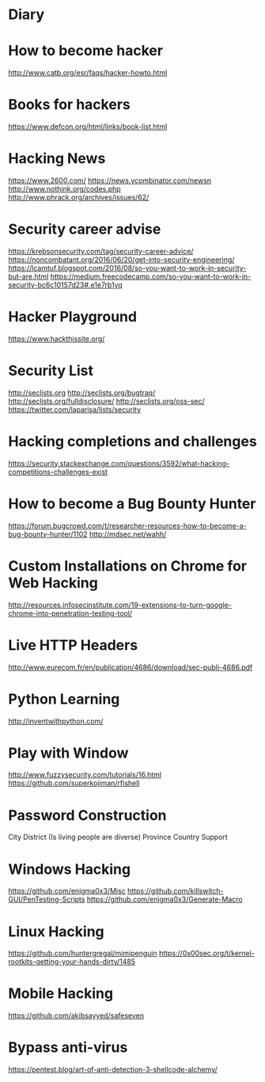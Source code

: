 # Diary


# How to become hacker
http://www.catb.org/esr/faqs/hacker-howto.html

# Books for hackers
https://www.defcon.org/html/links/book-list.html

# Hacking News
https://www.2600.com/
https://news.ycombinator.com/newsn
http://www.nothink.org/codes.php
http://www.phrack.org/archives/issues/62/

# Security career advise
https://krebsonsecurity.com/tag/security-career-advice/
https://noncombatant.org/2016/06/20/get-into-security-engineering/
https://lcamtuf.blogspot.com/2016/08/so-you-want-to-work-in-security-but-are.html
https://medium.freecodecamp.com/so-you-want-to-work-in-security-bc6c10157d23#.e1e7rb1yq

# Hacker Playground
https://www.hackthissite.org/

# Security List
http://seclists.org
http://seclists.org/bugtraq/
http://seclists.org/fulldisclosure/
http://seclists.org/oss-sec/
https://twitter.com/laparisa/lists/security

# Hacking completions and challenges
https://security.stackexchange.com/questions/3592/what-hacking-competitions-challenges-exist 

# How to become a Bug Bounty Hunter
https://forum.bugcrowd.com/t/researcher-resources-how-to-become-a-bug-bounty-hunter/1102
http://mdsec.net/wahh/

# Custom Installations on Chrome for Web Hacking
http://resources.infosecinstitute.com/19-extensions-to-turn-google-chrome-into-penetration-testing-tool/

# Live HTTP Headers
http://www.eurecom.fr/en/publication/4686/download/sec-publi-4686.pdf

# Python Learning
http://inventwithpython.com/


# Play with Window
http://www.fuzzysecurity.com/tutorials/16.html
https://github.com/superkojiman/rfishell



# Password Construction

City
District (Is living people are diverse)
Province
Country
Support


# Windows Hacking
https://github.com/enigma0x3/Misc
https://github.com/killswitch-GUI/PenTesting-Scripts
https://github.com/enigma0x3/Generate-Macro

# Linux Hacking
https://github.com/huntergregal/mimipenguin
https://0x00sec.org/t/kernel-rootkits-getting-your-hands-dirty/1485

# Mobile Hacking
https://github.com/akibsayyed/safeseven

# Bypass anti-virus
https://pentest.blog/art-of-anti-detection-3-shellcode-alchemy/
